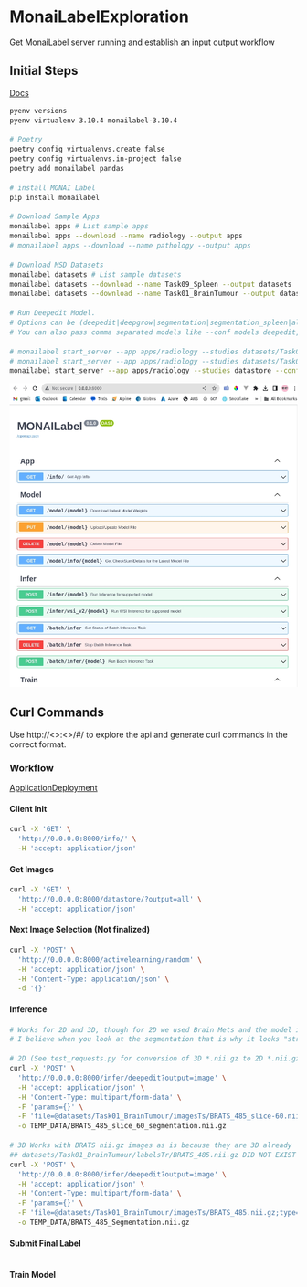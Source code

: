 # MonaiLabelExploration
Get MonaiLabel server running and establish an input output workflow

## Initial Steps
[Docs](https://docs.monai.io/projects/label/en/latest/quickstart.html)

```bash
pyenv versions
pyenv virtualenv 3.10.4 monailabel-3.10.4

# Poetry
poetry config virtualenvs.create false
poetry config virtualenvs.in-project false
poetry add monailabel pandas

# install MONAI Label
pip install monailabel

# Download Sample Apps
monailabel apps # List sample apps
monailabel apps --download --name radiology --output apps
# monailabel apps --download --name pathology --output apps

# Download MSD Datasets
monailabel datasets # List sample datasets
monailabel datasets --download --name Task09_Spleen --output datasets
monailabel datasets --download --name Task01_BrainTumour --output datasets

# Run Deepedit Model.
# Options can be (deepedit|deepgrow|segmentation|segmentation_spleen|all) in case of radiology app.
# You can also pass comma separated models like --conf models deepedit,segmentation

# monailabel start_server --app apps/radiology --studies datasets/Task09_Spleen/imagesTr --conf models all
# monailabel start_server --app apps/radiology --studies datasets/Task09_Spleen/imagesTr --conf models deepedit
monailabel start_server --app apps/radiology --studies datastore --conf models mednist
```

![server_running](server_running.jpg)


## Curl Commands
Use http://<>:<>/#/ to explore the api and generate curl commands in the correct format.


### Workflow 
[ApplicationDeployment](https://docs.monai.io/projects/label/en/latest/appdeployment.html)

#### Client Init
```bash
curl -X 'GET' \
  'http://0.0.0.0:8000/info/' \
  -H 'accept: application/json'
```

#### Get Images
```bash
curl -X 'GET' \
  'http://0.0.0.0:8000/datastore/?output=all' \
  -H 'accept: application/json'
```

#### Next Image Selection (Not finalized)
```bash
curl -X 'POST' \
  'http://0.0.0.0:8000/activelearning/random' \
  -H 'accept: application/json' \
  -H 'Content-Type: application/json' \
  -d '{}'
```

#### Inference
```bash
# Works for 2D and 3D, though for 2D we used Brain Mets and the model is for general organs
# I believe when you look at the segmentation that is why it looks "strange"

# 2D (See test_requests.py for conversion of 3D *.nii.gz to 2D *.nii.gz)
curl -X 'POST' \
  'http://0.0.0.0:8000/infer/deepedit?output=image' \
  -H 'accept: application/json' \
  -H 'Content-Type: multipart/form-data' \
  -F 'params={}' \
  -F 'file=@datasets/Task01_BrainTumour/imagesTs/BRATS_485_slice-60.nii.gz;type=application/gzip' \
  -o TEMP_DATA/BRATS_485_slice_60_segmentation.nii.gz

# 3D Works with BRATS nii.gz images as is because they are 3D already
## datasets/Task01_BrainTumour/labelsTr/BRATS_485.nii.gz DID NOT EXIST ORIGINALLY!!!
curl -X 'POST' \
  'http://0.0.0.0:8000/infer/deepedit?output=image' \
  -H 'accept: application/json' \
  -H 'Content-Type: multipart/form-data' \
  -F 'params={}' \
  -F 'file=@datasets/Task01_BrainTumour/imagesTs/BRATS_485.nii.gz;type=application/gzip' \
  -o TEMP_DATA/BRATS_485_Segmentation.nii.gz
```

#### Submit Final Label
```bash


```

#### Train Model
```bash


```
